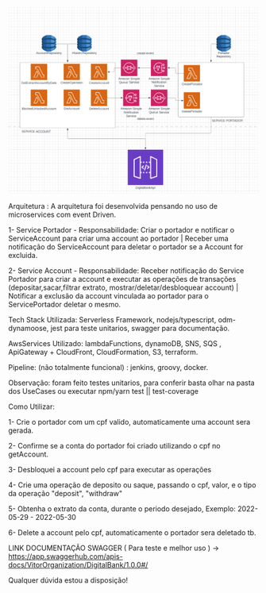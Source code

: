 ![alt_text](https://github.com/stelmastchuk/ServicePortador/blob/main/arquitetura.png)

Arquitetura :
A arquitetura foi desenvolvida pensando no uso de microservices com event Driven.

1- Service Portador - Responsabilidade: Criar o portador e notificar o ServiceAccount para criar uma account ao portador | Receber uma notificação do ServiceAccount para deletar o portador se a Account for excluida.

2- Service Account - Responsabilidade: Receber notificação do Service Portador para criar a account e executar as operações de transações (depositar,sacar,filtrar extrato, mostrar/deletar/desbloquear account) | Notificar a exclusão da account vinculada ao portador para o ServicePortador deletar o mesmo.

Tech Stack Utilizada: Serverless Framework, nodejs/typescript, odm-dynamoose, jest para teste unitarios, swagger para documentação.

AwsServices Utilizado: lambdaFunctions, dynamoDB, SNS, SQS , ApiGateway + CloudFront, CloudFormation, S3, terraform.

Pipeline: (não totalmente funcional) : jenkins, groovy, docker.

Observação: foram feito testes unitarios, para conferir basta olhar na pasta dos UseCases ou executar npm/yarn test || test-coverage

Como Utilizar:

1- Crie o portador com um cpf valido, automaticamente uma account sera gerada.

2- Confirme se a conta do portador foi criado utilizando o cpf no getAccount.

3- Desbloquei a account pelo cpf para executar as operações

4- Crie uma operação de deposito ou saque, passando o cpf, valor, e o tipo da operação "deposit", "withdraw"

5- Obtenha o extrato da conta, durante o periodo desejado, Exemplo: 2022-05-29 - 2022-05-30

6- Delete a account pelo cpf, automaticamente o portador sera deletado tb.

LINK DOCUMENTAÇÃO SWAGGER ( Para teste e melhor uso ) -> https://app.swaggerhub.com/apis-docs/VitorOrganization/DigitalBank/1.0.0#/

Qualquer dúvida estou a disposição!
